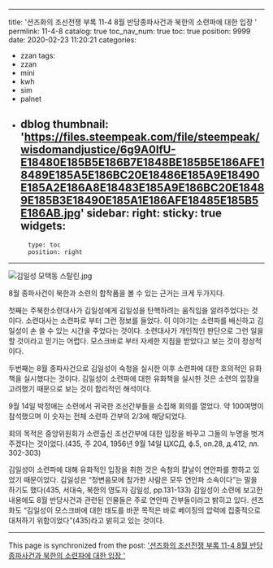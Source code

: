 
---
title: '션즈화의 조선전쟁 부록 11-4 8월 반당종파사건과 북한의 소련파에 대한 입장 '
permlink: 11-4-8
catalog: true
toc_nav_num: true
toc: true
position: 9999
date: 2020-02-23 11:20:21
categories:
- zzan
tags:
- zzan
- mini
- kwh
- sim
- palnet
- dblog
thumbnail: 'https://files.steempeak.com/file/steempeak/wisdomandjustice/6g9A0lfU-E18480E185B5E186B7E1848BE185B5E186AFE18489E185A5E186BC20E18486E185A9E18490E185A2E186A8E18483E185A9E186BC20E18489E185B3E18490E185A1E186AFE18485E185B5E186AB.jpg'
sidebar:
    right:
        sticky: true
widgets:
    -
        type: toc
        position: right
---


![김일성 모택동 스탈린.jpg](https://files.steempeak.com/file/steempeak/wisdomandjustice/6g9A0lfU-E18480E185B5E186B7E1848BE185B5E186AFE18489E185A5E186BC20E18486E185A9E18490E185A2E186A8E18483E185A9E186BC20E18489E185B3E18490E185A1E186AFE18485E185B5E186AB.jpg)

8월 종파사건이 북한과 소련의 합작품을 볼 수 있는 근거는 크게 두가지다. 

첫째는 주북한소련대사가 김일성에게 김일성을 탄핵하려는 움직임을 알려주었다는 것이다. 소련대사는 소련파로 부터 그런 정보를 들었다. 이 이야기는 소련파를 배신하고 김일성이 손 쓸 수 있는 시간을 주었다는 것이다. 소련대사가 개인적인 판단으로 그런 일을 할 것이라고 믿기는 어렵다. 모스크바로 부터 자세한 지침을 받았다고 보는 것이 정상적이다. 

두번째는 8월 종파사건으로 김일성이 숙청을 실시한 이후 소련파에 대한 호의적인 유화책을 실시했다는 것이다. 김일성이 소련파에 대한 유화책을 실시한 것은 소련의 입장을 고려했기 때문으로 보는 것이 합리적인 해석이다. 

9월 14일 박정애는 소련에서 귀국한 조선간부들을 소집해 회의를 열었다. 약 100여명이 참석했으며 이 숫자는 전체 소련파 간부의 2/3에 해당되었다. 

회의 목적은 중앙위원회가 소련출신 조선간부에 대한 입장을 바꾸고 그들의 누명을 벗겨주겠다는 것이었다.(435, 주 204, 1956년 9월 14일 ЦХСД, ф.5, оп.28, д.412, лл. 302-303)

김일성이 소련파에 대해 유화적인 입장을 취한 것은 숙청의 칼날이 연안파를 향하고 있었기 때문이었다. 
김일성은 “정변음모에 참가한 사람은 모두 연안파 소속이다”는 말을 하기도 했다(435, 서대숙, 북한의 영도자 김일성, pp.131-133)
김일성이 소련에 보고한 내용에도 8월 반당사건과 관련된 인물들은 주로 연안파 간부들이라고 밝히고 있다. 션즈화도 “김일성이 모스크바에 대한 태도를 바꾼 목적은 바로 베이징의 압력에 집중적으로 대처하기 위함이었다”(435)라고 밝히고 있는 것이다. 


- - -

This page is synchronized from the post: ['션즈화의 조선전쟁 부록 11-4 8월 반당종파사건과 북한의 소련파에 대한 입장 '](https://steemit.com/@wisdomandjustice/11-4-8)
